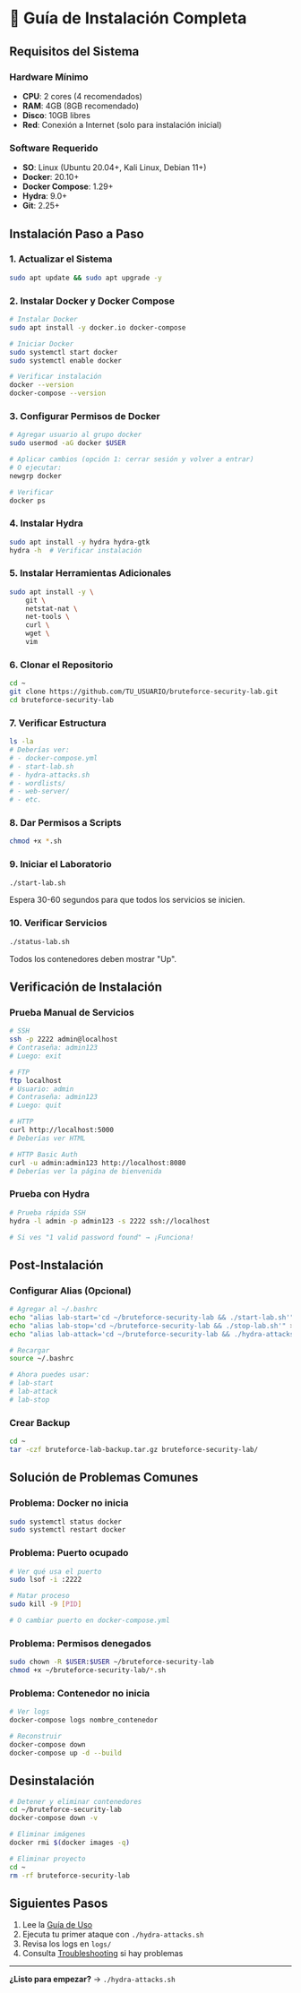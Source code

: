 # 📖 Guía de Instalación Completa

## Requisitos del Sistema

### Hardware Mínimo
- **CPU**: 2 cores (4 recomendados)
- **RAM**: 4GB (8GB recomendado)
- **Disco**: 10GB libres
- **Red**: Conexión a Internet (solo para instalación inicial)

### Software Requerido
- **SO**: Linux (Ubuntu 20.04+, Kali Linux, Debian 11+)
- **Docker**: 20.10+
- **Docker Compose**: 1.29+
- **Hydra**: 9.0+
- **Git**: 2.25+

## Instalación Paso a Paso

### 1. Actualizar el Sistema

```bash
sudo apt update && sudo apt upgrade -y
```

### 2. Instalar Docker y Docker Compose

```bash
# Instalar Docker
sudo apt install -y docker.io docker-compose

# Iniciar Docker
sudo systemctl start docker
sudo systemctl enable docker

# Verificar instalación
docker --version
docker-compose --version
```

### 3. Configurar Permisos de Docker

```bash
# Agregar usuario al grupo docker
sudo usermod -aG docker $USER

# Aplicar cambios (opción 1: cerrar sesión y volver a entrar)
# O ejecutar:
newgrp docker

# Verificar
docker ps
```

### 4. Instalar Hydra

```bash
sudo apt install -y hydra hydra-gtk
hydra -h  # Verificar instalación
```

### 5. Instalar Herramientas Adicionales

```bash
sudo apt install -y \
    git \
    netstat-nat \
    net-tools \
    curl \
    wget \
    vim
```

### 6. Clonar el Repositorio

```bash
cd ~
git clone https://github.com/TU_USUARIO/bruteforce-security-lab.git
cd bruteforce-security-lab
```

### 7. Verificar Estructura

```bash
ls -la
# Deberías ver:
# - docker-compose.yml
# - start-lab.sh
# - hydra-attacks.sh
# - wordlists/
# - web-server/
# - etc.
```

### 8. Dar Permisos a Scripts

```bash
chmod +x *.sh
```

### 9. Iniciar el Laboratorio

```bash
./start-lab.sh
```

Espera 30-60 segundos para que todos los servicios se inicien.

### 10. Verificar Servicios

```bash
./status-lab.sh
```

Todos los contenedores deben mostrar "Up".

## Verificación de Instalación

### Prueba Manual de Servicios

```bash
# SSH
ssh -p 2222 admin@localhost
# Contraseña: admin123
# Luego: exit

# FTP
ftp localhost
# Usuario: admin
# Contraseña: admin123
# Luego: quit

# HTTP
curl http://localhost:5000
# Deberías ver HTML

# HTTP Basic Auth
curl -u admin:admin123 http://localhost:8080
# Deberías ver la página de bienvenida
```

### Prueba con Hydra

```bash
# Prueba rápida SSH
hydra -l admin -p admin123 -s 2222 ssh://localhost

# Si ves "1 valid password found" → ¡Funciona!
```

## Post-Instalación

### Configurar Alias (Opcional)

```bash
# Agregar al ~/.bashrc
echo "alias lab-start='cd ~/bruteforce-security-lab && ./start-lab.sh'" >> ~/.bashrc
echo "alias lab-stop='cd ~/bruteforce-security-lab && ./stop-lab.sh'" >> ~/.bashrc
echo "alias lab-attack='cd ~/bruteforce-security-lab && ./hydra-attacks.sh'" >> ~/.bashrc

# Recargar
source ~/.bashrc

# Ahora puedes usar:
# lab-start
# lab-attack
# lab-stop
```

### Crear Backup

```bash
cd ~
tar -czf bruteforce-lab-backup.tar.gz bruteforce-security-lab/
```

## Solución de Problemas Comunes

### Problema: Docker no inicia

```bash
sudo systemctl status docker
sudo systemctl restart docker
```

### Problema: Puerto ocupado

```bash
# Ver qué usa el puerto
sudo lsof -i :2222

# Matar proceso
sudo kill -9 [PID]

# O cambiar puerto en docker-compose.yml
```

### Problema: Permisos denegados

```bash
sudo chown -R $USER:$USER ~/bruteforce-security-lab
chmod +x ~/bruteforce-security-lab/*.sh
```

### Problema: Contenedor no inicia

```bash
# Ver logs
docker-compose logs nombre_contenedor

# Reconstruir
docker-compose down
docker-compose up -d --build
```

## Desinstalación

```bash
# Detener y eliminar contenedores
cd ~/bruteforce-security-lab
docker-compose down -v

# Eliminar imágenes
docker rmi $(docker images -q)

# Eliminar proyecto
cd ~
rm -rf bruteforce-security-lab
```

## Siguientes Pasos

1. Lee la [Guía de Uso](GUIA_DE_USO.md)
2. Ejecuta tu primer ataque con `./hydra-attacks.sh`
3. Revisa los logs en `logs/`
4. Consulta [Troubleshooting](TROUBLESHOOTING.md) si hay problemas

---

**¿Listo para empezar?** → `./hydra-attacks.sh`
